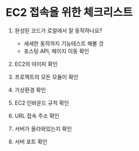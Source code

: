EC2 접속을 위한 체크리스트
===
1. 완성된 코드가 로컬에서 잘 동작하나요?
    + 세세한 동작까지 기능테스트 해볼 것
    + 포스팅 API, 페이지 이동 확인

2. EC2의 아이피 확인

3. 프로젝트의 모든 모듈이 확인

4. 가상환경 확인

5. EC2 인바운드 규칙 확인

6. URL 접속 주소 확인

7. 서버가 올라와있는지 확인

8. 서버 포트 확인
